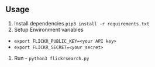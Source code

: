 ## Usage
1. Install dependencies `pip3 install -r requirements.txt`
1. Setup Environment variables
  * `export FLICKR_PUBLIC_KEY=<your API key>`
  * `export FLICKR_SECRET=<your secret>`
1. Run - `python3 flickrsearch.py`